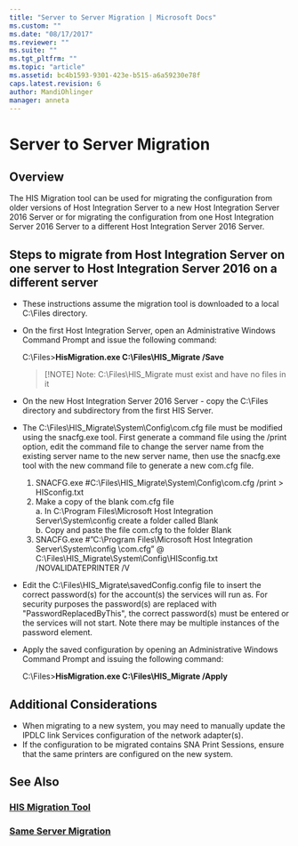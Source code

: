 ```yaml
---
title: "Server to Server Migration | Microsoft Docs"
ms.custom: ""
ms.date: "08/17/2017"
ms.reviewer: ""
ms.suite: ""
ms.tgt_pltfrm: ""
ms.topic: "article"
ms.assetid: bc4b1593-9301-423e-b515-a6a59230e78f
caps.latest.revision: 6
author: MandiOhlinger
manager: anneta
---
```

# Server to Server Migration
## Overview
The HIS Migration tool can be used for migrating the configuration from older versions of Host Integration Server to a new Host Integration Server 2016 Server or for migrating the configuration from one Host Integration Server 2016 Server to a different Host Integration Server 2016 Server.
## Steps to migrate from Host Integration Server on one server to Host Integration Server 2016 on a different server
- These instructions assume the migration tool is downloaded to a local C:\Files directory.
- On the first Host Integration Server, open an Administrative Windows Command Prompt and issue the following command:

    C:\Files>**HisMigration.exe C:\Files\HIS_Migrate /Save**   
    > [!NOTE] Note: C:\Files\HIS_Migrate must exist and have no files in it  
- On the new Host Integration Server 2016 Server - copy the C:\Files directory and subdirectory from the first HIS Server.
- The C:\Files\HIS_Migrate\System\Config\com.cfg file must be modified using the snacfg.exe tool. First generate a command file using the /print option, edit the command file to change the server name from the existing server name to the new server name, then use the snacfg.exe tool with the new command file to generate a new com.cfg file.
    1.	SNACFG.exe #C:\Files\HIS_Migrate\System\Config\com.cfg /print > HISconfig.txt
    2.	Make a copy of the blank com.cfg file   
        a.	In  C:\Program Files\Microsoft Host Integration Server\System\config create a folder called Blank  
        b.	Copy and paste the file com.cfg to the folder Blank
    3.	SNACFG.exe #”C:\Program Files\Microsoft Host Integration Server\System\config \com.cfg”  @ C:\Files\HIS_Migrate\System\Config\HISconfig.txt /NOVALIDATEPRINTER  /V

- Edit the C:\Files\HIS_Migrate\savedConfig.config file to insert the correct password(s) for the account(s) the services will run as. For security purposes the password(s) are replaced with "PasswordReplacedByThis", the correct password(s) must be entered or the services will not start.  Note there may be multiple instances of the password element.
- Apply the saved configuration by opening an Administrative Windows Command Prompt and issuing the following command: 

   C:\Files>**HisMigration.exe C:\Files\HIS_Migrate /Apply**
## Additional Considerations
- When migrating to a new system, you may need to manually update the IPDLC link Services configuration of the network adapter(s).  
- If the configuration to be migrated contains SNA Print Sessions, ensure that the same printers are configured on the new system.

## See Also
### [HIS Migration Tool](../install-and-config-guides/his-migration-tool.md)
### [Same Server Migration](../install-and-config-guides/same-server-migration.md)